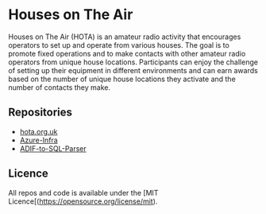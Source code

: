 # Houses on The Air

Houses on The Air (HOTA) is an amateur radio activity that encourages operators to set up and operate from various houses. The goal is to promote fixed operations and to make contacts with other amateur radio operators from unique house locations. Participants can enjoy the challenge of setting up their equipment in different environments and can earn awards based on the number of unique house locations they activate and the number of contacts they make.

## Repositories

* [hota.org.uk](https://github.com/Houses-on-The-Air/hota.org.uk) 
* [Azure-Infra](https://github.com/Houses-on-The-Air/Azure-Infra)
* [ADIF-to-SQL-Parser](https://github.com/Houses-on-The-Air/ADIF-to-SQL-Parser)

## Licence

All repos and code is available under the [MIT Licence[(https://opensource.org/license/mit).
